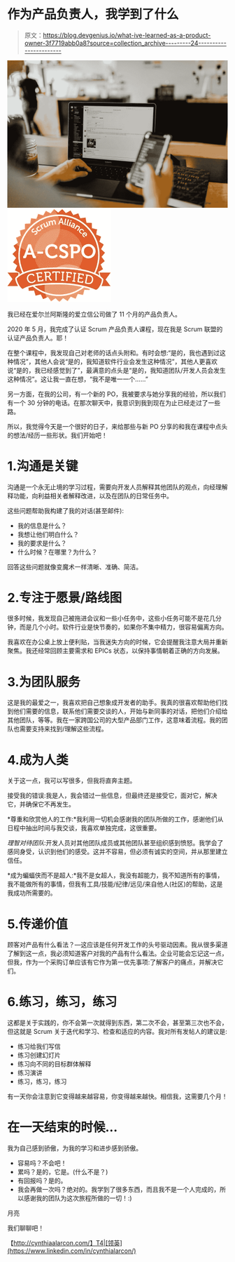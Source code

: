 # 作为产品负责人，我学到了什么

> 原文：<https://blog.devgenius.io/what-ive-learned-as-a-product-owner-3f7719abb0a8?source=collection_archive---------24----------------------->

![](img/7958cca8b4cf55ccc54ef5f3667e1015.png)![](img/b504cf1dca96f681d385477691301afe.png)

我已经在爱尔兰阿斯隆的爱立信公司做了 11 个月的产品负责人。

2020 年 5 月，我完成了认证 Scrum 产品负责人课程，现在我是 Scrum 联盟的认证产品负责人。耶！

在整个课程中，我发现自己对老师的话点头附和。有时会想:“是的，我也遇到过这种情况”，其他人会说“是的，我知道软件行业会发生这种情况”，其他人更喜欢说“是的，我已经感觉到了”，最满意的点头是“是的，我知道团队/开发人员会发生这种情况”。这让我一直在想，“我不是唯一一个……”

另一方面，在我的公司，有一个新的 PO，我被要求与她分享我的经验，所以我们有一个 30 分钟的电话。在那次聊天中，我意识到我到现在为止已经走过了一些路。

所以，我觉得今天是一个很好的日子，来给那些与新 PO 分享的和我在课程中点头的想法/经历一些形状。我们开始吧！

# 1.沟通是关键

沟通是一个永无止境的学习过程，需要向开发人员解释其他团队的观点，向经理解释功能，向利益相关者解释改进，以及在团队的日常任务中。

这些问题帮助我构建了我的对话(甚至邮件):

*   我的信息是什么？
*   我想让他们明白什么？
*   我的要求是什么？
*   什么时候？在哪里？为什么？

回答这些问题就像变魔术一样清晰、准确、简洁。

# 2.专注于愿景/路线图

很多时候，我发现自己被拖进会议和一些小任务中，这些小任务可能不是花几分钟，而是几个小时。软件行业是快节奏的，如果你不集中精力，很容易偏离方向。

我喜欢在办公桌上放上便利贴，当我迷失方向的时候，它会提醒我注意大局并重新聚焦。我还经常回顾主要需求和 EPICs 状态，以保持事情朝着正确的方向发展。

# 3.为团队服务

这是我的最爱之一，我喜欢把自己想象成开发者的助手。我真的很喜欢帮助他们找到他们需要的信息，联系他们需要交谈的人，开始与新同事的对话，把他们介绍给其他团队，等等。我在一家跨国公司的大型产品部门工作，这意味着流程。我的团队也需要支持来找到/理解这些流程。

# 4.成为人类

关于这一点，我可以写很多，但我将直奔主题。

接受我的错误:我是人，我会错过一些信息，但最终还是接受它，面对它，解决它，并确保它不再发生。

*尊重和欣赏他人的工作:*我利用一切机会感谢我的团队所做的工作，感谢他们从日程中抽出时间与我交谈，我喜欢单独完成，这很重要。

*理智对待团队*:开发人员对其他团队成员或其他团队甚至组织感到愤怒。我学会了感同身受，认识到他们的感受。这并不容易，但必须有诚实的空间，并从那里建立信任。

*成为蝙蝠侠而不是超人:*我不是女超人，我没有超能力，我不知道所有的事情，我不能做所有的事情，但我有工具/技能/纪律/远见/来自他人(社区)的帮助，这是我成功所需要的。

# 5.传递价值

顾客对产品有什么看法？—这应该是任何开发工作的头号驱动因素。我从很多渠道了解到这一点，我必须知道客户对我的产品有什么看法。企业可能会忘记这一点，但我，作为一个采购订单应该有它作为第一优先事项:了解客户的痛点，并解决它们。

# 6.练习，练习，练习

这都是关于实践的，你不会第一次就得到东西，第二次不会，甚至第三次也不会，但这就是 Scrum 关于迭代和学习、检查和适应的内容。我对所有发帖人的建议是:

*   练习给我们写信
*   练习创建幻灯片
*   练习向不同的目标群体解释
*   练习演讲
*   练习，练习，练习

有一天你会注意到它变得越来越容易，你变得越来越快。相信我，这需要几个月！

# 在一天结束的时候…

我为自己感到骄傲，为我的学习和进步感到骄傲。

*   容易吗？不会吧！
*   累吗？是的，它是。(什么不是？)
*   有回报吗？是的。
*   我会再做一次吗？绝对的。我学到了很多东西，而且我不是一个人完成的，所以感谢我的团队为这次旅程所做的一切！:)

月亮

我们聊聊吧！

【http://cynthiaalarcon.com/】T4|[领英](https://www.linkedin.com/in/cynthialarcon/)